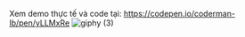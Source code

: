 Xem demo thực tế và code tại: https://codepen.io/coderman-lb/pen/yLLMxRe
![giphy (3)](https://user-images.githubusercontent.com/43178360/67468963-a3218400-f675-11e9-9d87-2498e110aaa7.gif)

